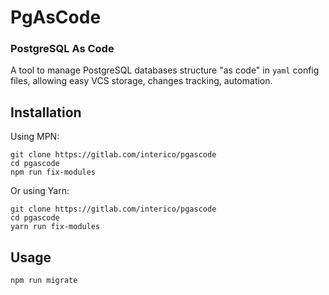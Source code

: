 # PgAsCode
### PostgreSQL As Code

A tool to manage PostgreSQL databases structure "as code" in `yaml` config files, allowing easy VCS storage, changes 
tracking, automation.

## Installation

Using MPN:
```shell script
git clone https://gitlab.com/interico/pgascode
cd pgascode
npm run fix-modules
```

Or using Yarn:
```shell script
git clone https://gitlab.com/interico/pgascode
cd pgascode
yarn run fix-modules
```

## Usage

```shell script
npm run migrate
```
